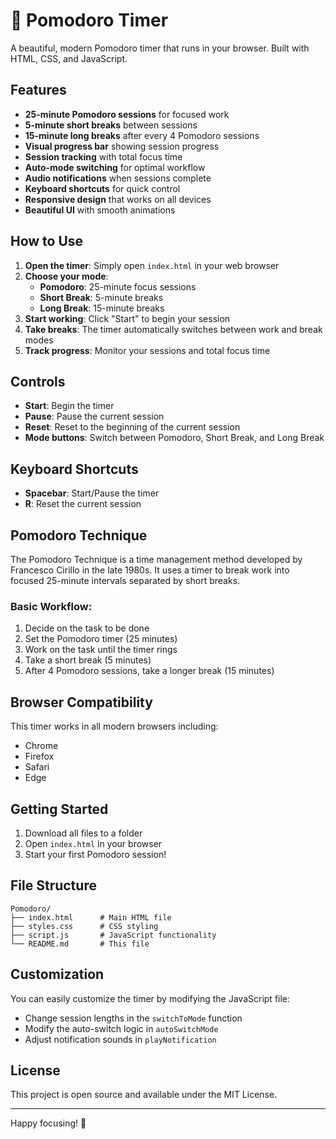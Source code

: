 # 🍅 Pomodoro Timer

A beautiful, modern Pomodoro timer that runs in your browser. Built with HTML, CSS, and JavaScript.

## Features

- **25-minute Pomodoro sessions** for focused work
- **5-minute short breaks** between sessions
- **15-minute long breaks** after every 4 Pomodoro sessions
- **Visual progress bar** showing session progress
- **Session tracking** with total focus time
- **Auto-mode switching** for optimal workflow
- **Audio notifications** when sessions complete
- **Keyboard shortcuts** for quick control
- **Responsive design** that works on all devices
- **Beautiful UI** with smooth animations

## How to Use

1. **Open the timer**: Simply open `index.html` in your web browser
2. **Choose your mode**: 
   - **Pomodoro**: 25-minute focus sessions
   - **Short Break**: 5-minute breaks
   - **Long Break**: 15-minute breaks
3. **Start working**: Click "Start" to begin your session
4. **Take breaks**: The timer automatically switches between work and break modes
5. **Track progress**: Monitor your sessions and total focus time

## Controls

- **Start**: Begin the timer
- **Pause**: Pause the current session
- **Reset**: Reset to the beginning of the current session
- **Mode buttons**: Switch between Pomodoro, Short Break, and Long Break

## Keyboard Shortcuts

- **Spacebar**: Start/Pause the timer
- **R**: Reset the current session

## Pomodoro Technique

The Pomodoro Technique is a time management method developed by Francesco Cirillo in the late 1980s. It uses a timer to break work into focused 25-minute intervals separated by short breaks.

### Basic Workflow:
1. Decide on the task to be done
2. Set the Pomodoro timer (25 minutes)
3. Work on the task until the timer rings
4. Take a short break (5 minutes)
5. After 4 Pomodoro sessions, take a longer break (15 minutes)

## Browser Compatibility

This timer works in all modern browsers including:
- Chrome
- Firefox
- Safari
- Edge

## Getting Started

1. Download all files to a folder
2. Open `index.html` in your browser
3. Start your first Pomodoro session!

## File Structure

```
Pomodoro/
├── index.html      # Main HTML file
├── styles.css      # CSS styling
├── script.js       # JavaScript functionality
└── README.md       # This file
```

## Customization

You can easily customize the timer by modifying the JavaScript file:
- Change session lengths in the `switchToMode` function
- Modify the auto-switch logic in `autoSwitchMode`
- Adjust notification sounds in `playNotification`

## License

This project is open source and available under the MIT License.

---

Happy focusing! 🎯
